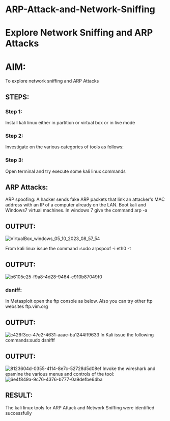 # ARP-Attack-and-Network-Sniffing
# Explore Network Sniffing and ARP Attacks

# AIM:

To explore network sniffing and ARP Attacks

## STEPS:

### Step 1:

Install kali linux either in partition or virtual box or in live mode

### Step 2:

Investigate on the various categories of tools as follows:


### Step 3:
Open terminal and try execute some kali linux commands

## ARP Attacks:  
ARP spoofing: A hacker sends fake ARP packets that link an attacker's MAC address with an IP of a computer already on the LAN. 
Boot kali and Windows7 virtual machines.
In windows 7 give the command arp -a
## OUTPUT:
![VirtualBox_windows_05_10_2023_08_57_54](https://github.com/lokeshrahulv/ARP-Attack-and-Network-Sniffing/assets/118423842/f43711f1-f6ea-422d-a86b-61271a3e5494)

From kali linux issue the command :sudo arpspoof -i eth0 -t

## OUTPUT:
![b6105e25-f9a8-4d28-9464-c910b87049f0](https://github.com/lokeshrahulv/ARP-Attack-and-Network-Sniffing/assets/118423842/89a7ecca-74e6-4e64-ba8d-efd1faa284d7)

### dsniff:
In Metasploit open the ftp console as below. Also you can try other ftp websites ftp.vim.org
## OUTPUT:
![c426f3cc-47e2-4631-aaae-ba1244ff9633](https://github.com/lokeshrahulv/ARP-Attack-and-Network-Sniffing/assets/118423842/28b3edc7-3cf5-4658-a6bd-842aab75a4a1)
In Kali issue the following commands:sudo dsnifff
## OUTPUT:
![8123604d-0355-4114-8e7c-52728d5d08ef](https://github.com/lokeshrahulv/ARP-Attack-and-Network-Sniffing/assets/118423842/88aec302-91f2-4ea3-829c-ce71a82fce75)
Invoke the wireshark and examine the various menus  and controls of the tool:
![6e4f849a-9c76-4376-b777-0a9defbe64ba](https://github.com/lokeshrahulv/ARP-Attack-and-Network-Sniffing/assets/118423842/2f6643f1-7e85-46b8-9c7e-c273c76e618a)
## RESULT:
The kali linux tools for ARP Attack and Network Sniffing were identified successfully
